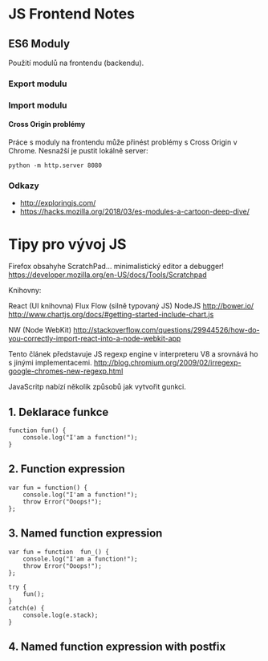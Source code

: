 # JS Frontend Notes

## ES6 Moduly 

Použití modulů na frontendu (backendu).

### Export modulu

### Import modulu

#### Cross Origin problémy

Práce s moduly na frontendu může přinést problémy s Cross Origin v Chrome.
Nesnažší je pustit lokálně server:

    python -m http.server 8080

### Odkazy

- http://exploringjs.com/
- https://hacks.mozilla.org/2018/03/es-modules-a-cartoon-deep-dive/

# Tipy pro vývoj JS

Firefox obsahyhe ScratchPad... minimalistický editor a debugger!
https://developer.mozilla.org/en-US/docs/Tools/Scratchpad

Knihovny:

React (UI knihovna)
Flux 
Flow (silně typovaný JS)
NodeJS
http://bower.io/
http://www.chartjs.org/docs/#getting-started-include-chart.js

NW (Node WebKit)
http://stackoverflow.com/questions/29944526/how-do-you-correctly-import-react-into-a-node-webkit-app

Tento článek představuje JS regexp engine v interpreteru V8 a srovnává ho s jinými implementacemi.
http://blog.chromium.org/2009/02/irregexp-google-chromes-new-regexp.html

JavaScritp nabízí několik způsobů jak vytvořit gunkci.

## 1. Deklarace funkce

    function fun() {
        console.log("I'am a function!");
    }

## 2. Function expression
    var fun = function() {
        console.log("I'am a function!");
        throw Error("Ooops!");
    };


## 3. Named function expression

    var fun = function  fun_() {
        console.log("I'am a function!");
        throw Error("Ooops!");
    };

    try {
        fun();
    }
    catch(e) {
        console.log(e.stack);
    }

## 4. Named function expression with postfix

